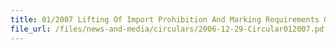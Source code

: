 ```yaml
---
title: 01/2007 Lifting Of Import Prohibition And Marking Requirements On Liquors/Cigarettes For Export
file_url: /files/news-and-media/circulars/2006-12-29-Circular012007.pdf
---
```

